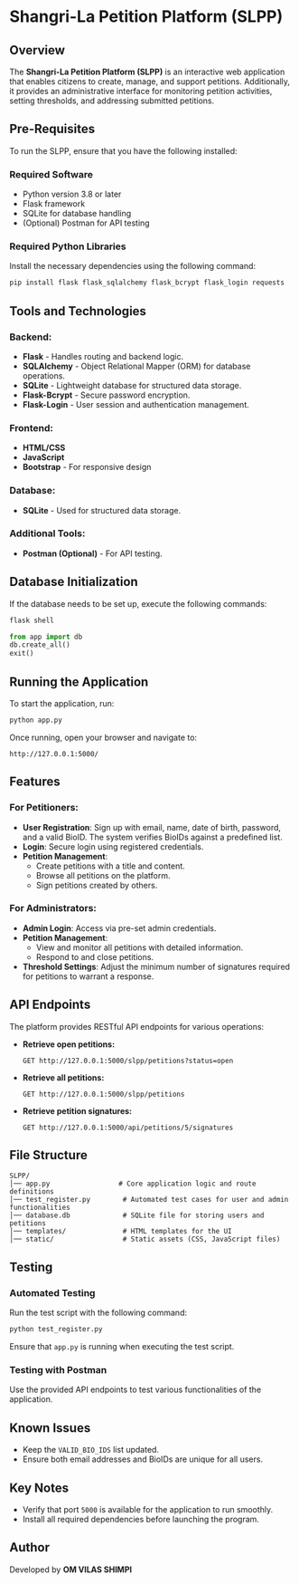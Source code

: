 # Shangri-La Petition Platform (SLPP)

## Overview
The **Shangri-La Petition Platform (SLPP)** is an interactive web application that enables citizens to create, manage, and support petitions. Additionally, it provides an administrative interface for monitoring petition activities, setting thresholds, and addressing submitted petitions.

## Pre-Requisites
To run the SLPP, ensure that you have the following installed:

### Required Software
- Python version 3.8 or later
- Flask framework
- SQLite for database handling
- (Optional) Postman for API testing

### Required Python Libraries
Install the necessary dependencies using the following command:
```bash
pip install flask flask_sqlalchemy flask_bcrypt flask_login requests
```

## Tools and Technologies
### Backend:
- **Flask** - Handles routing and backend logic.
- **SQLAlchemy** - Object Relational Mapper (ORM) for database operations.
- **SQLite** - Lightweight database for structured data storage.
- **Flask-Bcrypt** - Secure password encryption.
- **Flask-Login** - User session and authentication management.

### Frontend:
- **HTML/CSS**
- **JavaScript**
- **Bootstrap** - For responsive design

### Database:
- **SQLite** - Used for structured data storage.

### Additional Tools:
- **Postman (Optional)** - For API testing.

## Database Initialization
If the database needs to be set up, execute the following commands:
```bash
flask shell
```
```python
from app import db
db.create_all()
exit()
```

## Running the Application
To start the application, run:
```bash
python app.py
```
Once running, open your browser and navigate to:
```
http://127.0.0.1:5000/
```

## Features
### For Petitioners:
- **User Registration**: Sign up with email, name, date of birth, password, and a valid BioID. The system verifies BioIDs against a predefined list.
- **Login**: Secure login using registered credentials.
- **Petition Management**:
  - Create petitions with a title and content.
  - Browse all petitions on the platform.
  - Sign petitions created by others.

### For Administrators:
- **Admin Login**: Access via pre-set admin credentials.
- **Petition Management**:
  - View and monitor all petitions with detailed information.
  - Respond to and close petitions.
- **Threshold Settings**: Adjust the minimum number of signatures required for petitions to warrant a response.

## API Endpoints
The platform provides RESTful API endpoints for various operations:
- **Retrieve open petitions:**
  ```
  GET http://127.0.0.1:5000/slpp/petitions?status=open
  ```
- **Retrieve all petitions:**
  ```
  GET http://127.0.0.1:5000/slpp/petitions
  ```
- **Retrieve petition signatures:**
  ```
  GET http://127.0.0.1:5000/api/petitions/5/signatures
  ```

## File Structure
```
SLPP/
│── app.py                 # Core application logic and route definitions
│── test_register.py        # Automated test cases for user and admin functionalities
│── database.db             # SQLite file for storing users and petitions
│── templates/              # HTML templates for the UI
│── static/                 # Static assets (CSS, JavaScript files)
```

## Testing
### Automated Testing
Run the test script with the following command:
```bash
python test_register.py
```
Ensure that `app.py` is running when executing the test script.

### Testing with Postman
Use the provided API endpoints to test various functionalities of the application.

## Known Issues
- Keep the `VALID_BIO_IDS` list updated.
- Ensure both email addresses and BioIDs are unique for all users.

## Key Notes
- Verify that port `5000` is available for the application to run smoothly.
- Install all required dependencies before launching the program.

## Author
Developed by **OM VILAS SHIMPI**

